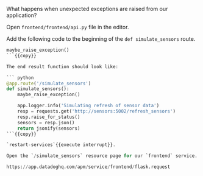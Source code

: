 What happens when unexpected exceptions are raised from our application?

Open `frontend/frontend/api.py` file in the editor.

Add the following code to the beginning of the `def simulate_sensors` route.

``` python
maybe_raise_exception()
```{{copy}}

The end result function should look like:

``` python
@app.route('/simulate_sensors')
def simulate_sensors():
    maybe_raise_exception()

    app.logger.info('Simulating refresh of sensor data')
    resp = requests.get('http://sensors:5002/refresh_sensors')
    resp.raise_for_status()
    sensors = resp.json()
    return jsonify(sensors)
```{{copy}}

`restart-services`{{execute interrupt}}.

Open the `/simulate_sensors` resource page for our `frontend` service.

https://app.datadoghq.com/apm/service/frontend/flask.request
